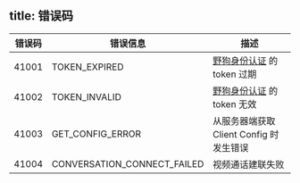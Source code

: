 
title: 错误码
---

| 错误码 | 错误信息                       | 描述                                                 |
| ----- | ----------------------------- | --------------------------------------------------- |
| 41001 | TOKEN_EXPIRED                 | [野狗身份认证](/auth/Android/index.html) 的 token 过期 |
| 41002 | TOKEN_INVALID                 | [野狗身份认证](/auth/Android/index.html) 的 token 无效 |
| 41003 | GET_CONFIG_ERROR              | 从服务器端获取 Client Config 时发生错误                 |
| 41004 | CONVERSATION_CONNECT_FAILED   | 视频通话建联失败                                       |
